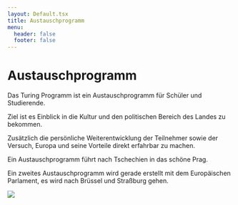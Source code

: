 ```yaml
---
layout: Default.tsx
title: Austauschprogramm
menu:
  header: false
  footer: false
---
```


# Austauschprogramm

Das Turing Programm ist ein Austauschprogramm für Schüler und Studierende.

Ziel ist es Einblick in die Kultur und den politischen Bereich des Landes zu
bekommen.

Zusätzlich die persönliche Weiterentwicklung der Teilnehmer sowie der Versuch,
Europa und seine Vorteile direkt erfahrbar zu machen.

Ein Austauschprogramm führt nach Tschechien in das schöne Prag.

Ein zweites Austauschprogramm wird gerade erstellt mit dem Europäischen
Parlament, es wird nach Brüssel und Straßburg gehen.

![](/media/images/prague-gdc275f391_1280.webp)
